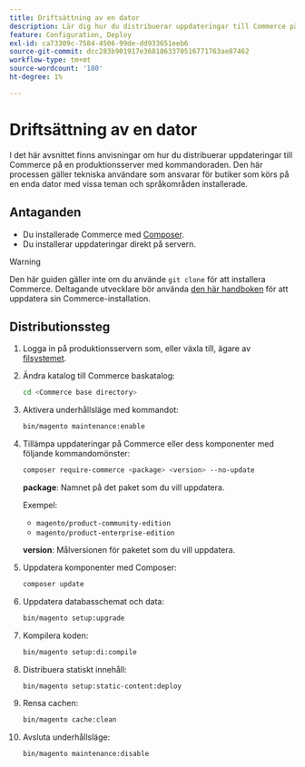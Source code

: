 ```yaml
---
title: Driftsättning av en dator
description: Lär dig hur du distribuerar uppdateringar till Commerce på en produktionsserver med kommandoraden.
feature: Configuration, Deploy
exl-id: ca73309c-7584-4506-99de-dd933651eeb6
source-git-commit: dcc283b901917e3681863370516771763ae87462
workflow-type: tm+mt
source-wordcount: '180'
ht-degree: 1%

---
```


# Driftsättning av en dator

I det här avsnittet finns anvisningar om hur du distribuerar uppdateringar till Commerce på en produktionsserver med kommandoraden. Den här processen gäller tekniska användare som ansvarar för butiker som körs på en enda dator med vissa teman och språkområden installerade.

## Antaganden

- Du installerade Commerce med [Composer](../../installation/composer.md).
- Du installerar uppdateringar direkt på servern.

>[!WARNING]
>
>Den här guiden gäller inte om du använde `git clone` för att installera Commerce.
>Deltagande utvecklare bör använda [den här handboken][install] för att uppdatera sin Commerce-installation.

## Distributionssteg

1. Logga in på produktionsservern som, eller växla till, ägare av [filsystemet](../../installation/prerequisites/file-system/overview.md).

1. Ändra katalog till Commerce baskatalog:

   ```bash
   cd <Commerce base directory>
   ```

1. Aktivera underhållsläge med kommandot:

   ```bash
   bin/magento maintenance:enable
   ```

1. Tillämpa uppdateringar på Commerce eller dess komponenter med följande kommandomönster:

   ```bash
   composer require-commerce <package> <version> --no-update
   ```

   **package**: Namnet på det paket som du vill uppdatera.

   Exempel:

   - `magento/product-community-edition`
   - `magento/product-enterprise-edition`

   **version**: Målversionen för paketet som du vill uppdatera.

1. Uppdatera komponenter med Composer:

   ```bash
   composer update
   ```

1. Uppdatera databasschemat och data:

   ```bash
   bin/magento setup:upgrade
   ```

1. Kompilera koden:

   ```bash
   bin/magento setup:di:compile
   ```

1. Distribuera statiskt innehåll:

   ```bash
   bin/magento setup:static-content:deploy
   ```

1. Rensa cachen:

   ```bash
   bin/magento cache:clean
   ```

1. Avsluta underhållsläge:

   ```bash
   bin/magento maintenance:disable
   ```

<!-- link definitions -->

[install]: https://developer.adobe.com/commerce/contributor/guides/install/update-dependencies/
